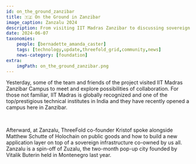 ```yaml
---
id: on_the_ground_zanzibar
title: 🇹🇿 On the Ground in Zanzibar  
image_caption: Zanzalu 2024
description: From visiting IIT Madras Zanzibar to discussing sovereign infrastructure at Zanzalu, dive in to learn more.
date: 2024-06-07
taxonomies:
    people: [bernadette_amanda_caster]
    tags: [technology,update,threefold_grid,community,news]
    news-category: [foundation]
extra:
    imgPath: on_the_ground_zanzibar.png
---
```


Yesterday, some of the team and friends of the project visited IIT Madras Zanzibar Campus to meet and explore possibilities of collaboration. For those not familiar, IIT Madras is globally recognized and one of the top/prestigious technical institutes in India and they have recently opened a campus here in Zanzibar.

<br/>

Afterward, at Zanzalu, ThreeFold co-founder Kristof spoke alongside Matthew Schutte of Holochain on public goods and how to build a new application layer on top of a sovereign infrastructure co-owned by us all. Zanzalu is a spin-off of Zuzalu, the two-month pop-up city founded by Vitalik Buterin held in Montenegro last year.